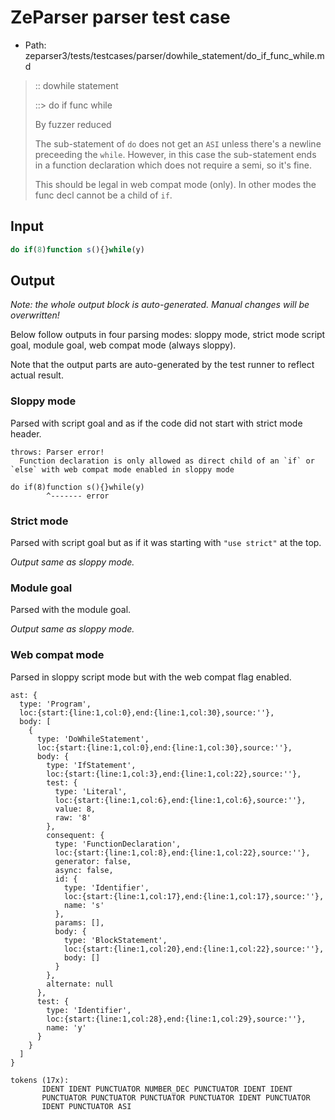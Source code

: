 # ZeParser parser test case

- Path: zeparser3/tests/testcases/parser/dowhile_statement/do_if_func_while.md

> :: dowhile statement
>
> ::> do if func while
>
> By fuzzer reduced
>
> The sub-statement of `do` does not get an `ASI` unless there's a newline preceeding the `while`. However, in this case the sub-statement ends in a function declaration which does not require a semi, so it's fine.
>
> This should be legal in web compat mode (only). In other modes the func decl cannot be a child of `if`.

## Input

`````js
do if(8)function s(){}while(y)
`````

## Output

_Note: the whole output block is auto-generated. Manual changes will be overwritten!_

Below follow outputs in four parsing modes: sloppy mode, strict mode script goal, module goal, web compat mode (always sloppy).

Note that the output parts are auto-generated by the test runner to reflect actual result.

### Sloppy mode

Parsed with script goal and as if the code did not start with strict mode header.

`````
throws: Parser error!
  Function declaration is only allowed as direct child of an `if` or `else` with web compat mode enabled in sloppy mode

do if(8)function s(){}while(y)
        ^------- error
`````

### Strict mode

Parsed with script goal but as if it was starting with `"use strict"` at the top.

_Output same as sloppy mode._

### Module goal

Parsed with the module goal.

_Output same as sloppy mode._

### Web compat mode

Parsed in sloppy script mode but with the web compat flag enabled.

`````
ast: {
  type: 'Program',
  loc:{start:{line:1,col:0},end:{line:1,col:30},source:''},
  body: [
    {
      type: 'DoWhileStatement',
      loc:{start:{line:1,col:0},end:{line:1,col:30},source:''},
      body: {
        type: 'IfStatement',
        loc:{start:{line:1,col:3},end:{line:1,col:22},source:''},
        test: {
          type: 'Literal',
          loc:{start:{line:1,col:6},end:{line:1,col:6},source:''},
          value: 8,
          raw: '8'
        },
        consequent: {
          type: 'FunctionDeclaration',
          loc:{start:{line:1,col:8},end:{line:1,col:22},source:''},
          generator: false,
          async: false,
          id: {
            type: 'Identifier',
            loc:{start:{line:1,col:17},end:{line:1,col:17},source:''},
            name: 's'
          },
          params: [],
          body: {
            type: 'BlockStatement',
            loc:{start:{line:1,col:20},end:{line:1,col:22},source:''},
            body: []
          }
        },
        alternate: null
      },
      test: {
        type: 'Identifier',
        loc:{start:{line:1,col:28},end:{line:1,col:29},source:''},
        name: 'y'
      }
    }
  ]
}

tokens (17x):
       IDENT IDENT PUNCTUATOR NUMBER_DEC PUNCTUATOR IDENT IDENT
       PUNCTUATOR PUNCTUATOR PUNCTUATOR PUNCTUATOR IDENT PUNCTUATOR
       IDENT PUNCTUATOR ASI
`````

